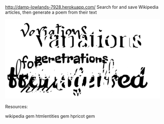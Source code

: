 http://damp-lowlands-7928.herokuapp.com/
Search for and save Wikipedia articles, then generate a poem from their text

![poem](https://github.com/jonathangean/project1/blob/master/wikiss.jpg)


Resources:

wikipedia gem
htmlentities gem
hpricot gem
